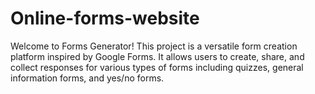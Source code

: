 # Online-forms-website
Welcome to Forms Generator! This project is a versatile form creation platform inspired by Google Forms. It allows users to create, share, and collect responses for various types of forms including quizzes, general information forms, and yes/no forms.

